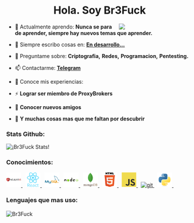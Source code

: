<!-- Br3Fuck Repository Code -->

<h1 align="center">Hola. Soy Br3Fuck</h1>
<img src="https://avatars.githubusercontent.com/u/85564395?s=400&u=5a290f99665f793b9541454b47e5d8f16dba4fcc&v=4" width="200px" align="right">


- 🌱 Actualmente aprendo: **Nunca se para de aprender, siempre hay nuevos temas que aprender.**

- 📝 Siempre escribo cosas en: **[En desarrollo...](https://localhost:8080)**

- 💬 Preguntame sobre: **Criptografia,** **Redes,** **Programacion,** **Pentesting.**

- 📫 Contactarme: **[Telegram](https://t.me/br3fuck)**

- 📄 Conoce mis experiencias:

- ⚡ **Lograr ser miembro de ProxyBrokers**

- 🐢 **Conocer nuevos amigos**

- 🐸 **Y muchas cosas mas que me faltan por descubrir**

<h3>Stats Github:</h3>

![¡Br3Fuck Stats!](https://github-readme-stats.vercel.app/api?username=br3fuck&show_icons=true)

<h3>Conocimientos:</h3>

<p align="left"> <a href="https://angular.io" target="_blank"> <img src="https://raw.githubusercontent.com/devicons/devicon/master/icons/angularjs/angularjs-original-wordmark.svg" alt="Angular.JS" width="40" height="40"/> </a>&nbsp; 
<a href="https://reactjs.org/" target="_blank"> <img src="https://raw.githubusercontent.com/devicons/devicon/master/icons/react/react-original-wordmark.svg" alt="React.JS" width="40" height="40"/> </a>&nbsp;
<a href="https://www.mysql.com/" target="_blank"> <img src="https://raw.githubusercontent.com/devicons/devicon/master/icons/mysql/mysql-original-wordmark.svg" alt="mysql" width="40" height="40"/> </a>&nbsp;
<a href="https://nodejs.org" target="_blank"> <img src="https://raw.githubusercontent.com/devicons/devicon/master/icons/nodejs/nodejs-original-wordmark.svg" alt="nodejs" width="40" height="40"/> </a>&nbsp;
<a href="https://www.mongodb.com/" target="_blank"> <img src="https://raw.githubusercontent.com/devicons/devicon/master/icons/mongodb/mongodb-original-wordmark.svg" alt="mongodb" width="40" height="40"/> </a>&nbsp;
<a href="https://www.w3.org/html/" target="_blank"> <img src="https://raw.githubusercontent.com/devicons/devicon/master/icons/html5/html5-original-wordmark.svg" alt="html5" width="40" height="40"/> </a>&nbsp;
<a href="https://developer.mozilla.org/en-US/docs/Web/JavaScript" target="_blank"> <img src="https://raw.githubusercontent.com/devicons/devicon/master/icons/javascript/javascript-original.svg" alt="javascript" width="40" height="40"/> </a>&nbsp;
<a href="https://git-scm.com/" target="_blank"> <img src="https://www.vectorlogo.zone/logos/git-scm/git-scm-icon.svg" alt="git" width="40" height="40"/> </a>&nbsp;
<a href="https://www.python.org" target="_blank"> <img src="https://raw.githubusercontent.com/devicons/devicon/master/icons/python/python-original.svg" alt="python" width="40" height="40"/> </a>&nbsp;
  
<h3>Lenguajes que mas uso:</h3>
<p><img align="center" src="https://github-readme-stats.vercel.app/api/top-langs?username=br3fuck&show_icons=true&locale=en&layout=compact" alt="Br3Fuck" /></p>

